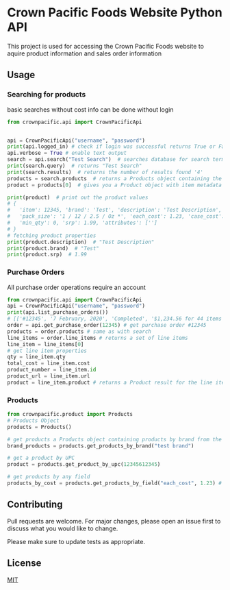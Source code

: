 # Crown Pacific Foods Website Python API

This project is used for accessing the Crown Pacific Foods website to aquire product information and sales order information

## Usage

### Searching for products
basic searches without cost info can be done without login
```python
from crownpacific.api import CrownPacificApi


api = CrownPacificApi("username", "password") 
print(api.logged_in) # check if login was successful returns True or False
api.verbose = True # enable text output
search = api.search("Test Search")  # searches database for search term and returns a SearchResult
print(search.query)  # returns "Test Search"
print(search.results)  # returns the number of results found '4'
products = search.products  # returns a Products object containing the found products
product = products[0]  # gives you a Product object with item metadata

print(product)  # print out the product values
# {
#   'item': 12345, 'brand': 'Test', 'description': 'Test Description', 'upc': 12345612345,
#   'pack_size': '1 / 12 / 2.5 / Oz *', 'each_cost': 1.23, 'case_cost': 12.34,
#   'min_qty': 0, 'srp': 1.99, 'attributes': ['']
# }
# fetching product properties
print(product.description)  # "Test Description"
print(product.brand)  # "Test"
print(product.srp)  # 1.99

```

### Purchase Orders
All purchase order operations require an account
```python
from crownpacific.api import CrownPacificApi
api = CrownPacificApi("username", "password") 
print(api.list_purchase_orders())
# [['#12345', '7 February, 2020', 'Completed', '$1,234.56 for 44 items','https://www.cpff.net/my-account/view-order/12345/']]
order = api.get_purchase_order(12345) # get purchase order #12345
products = order.products # same as with search 
line_items = order.line_items # returns a set of line items
line_item = line_items[0]
# get line item properties
qty = line_item.qty
total_cost = line_item.cost
product_number = line_item.id
product_url = line_item.url
product = line_item.product # returns a Product result for the line item containing details
```

### Products
```python
from crownpacific.product import Products
# Products Object
products = Products()

# get products a Products object containing products by brand from the collection
brand_products = products.get_products_by_brand("test brand")

# get a product by UPC
product = products.get_product_by_upc(12345612345)

# get products by any field
products_by_cost = products.get_products_by_field("each_cost", 1.23) # return all products that cost 1.23
```



## Contributing
Pull requests are welcome. For major changes, please open an issue first to discuss what you would like to change.

Please make sure to update tests as appropriate.

## License
[MIT](https://choosealicense.com/licenses/mit/)
